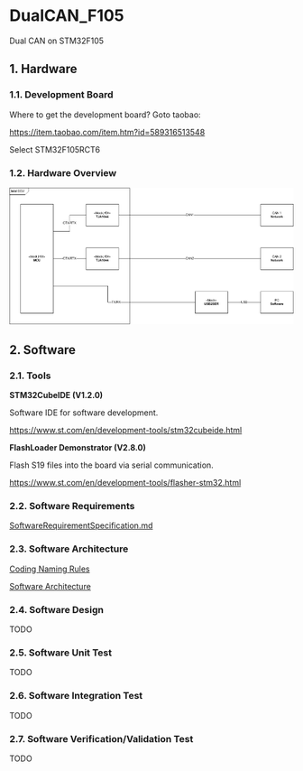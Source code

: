 # DualCAN_F105

Dual CAN on STM32F105

## 1. Hardware

### 1.1. Development Board

Where to get the development board? Goto taobao:

https://item.taobao.com/item.htm?id=589316513548

Select STM32F105RCT6

### 1.2. Hardware Overview

![HardwareOverview](Hardware/HardwareOverview.png)

## 2. Software

### 2.1. Tools

**STM32CubeIDE (V1.2.0)**

Software IDE for software development.

https://www.st.com/en/development-tools/stm32cubeide.html

**FlashLoader Demonstrator (V2.8.0)**

Flash S19 files into the board via serial communication.

https://www.st.com/en/development-tools/flasher-stm32.html

### 2.2. Software Requirements

[SoftwareRequirementSpecification.md](Software/doc/SoftwareRequirementSpecification.md)

### 2.3. Software Architecture

[Coding Naming Rules](Software/doc/CodingNamingRules.md)

[Software Architecture](Software/doc/SoftwareArchitecture.md)

### 2.4. Software Design

TODO

### 2.5. Software Unit Test

TODO

### 2.6. Software Integration Test

TODO

### 2.7. Software Verification/Validation Test

TODO
